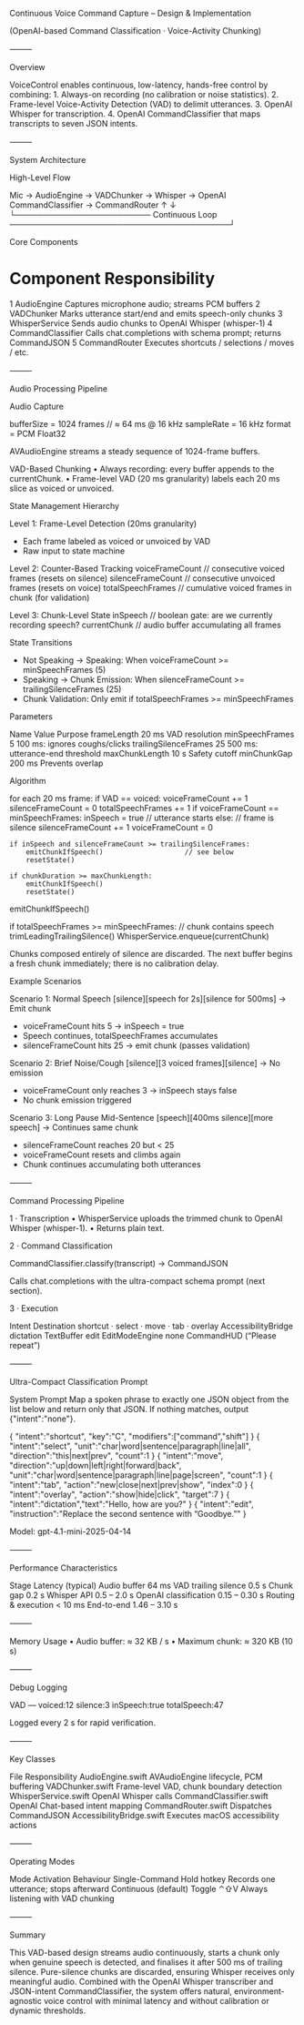 Continuous Voice Command Capture – Design & Implementation

(OpenAI-based Command Classification · Voice-Activity Chunking)

⸻

Overview

VoiceControl enables continuous, low-latency, hands-free control by combining:
	1.	Always-on recording (no calibration or noise statistics).
	2.	Frame-level Voice-Activity Detection (VAD) to delimit utterances.
	3.	OpenAI Whisper for transcription.
	4.	OpenAI CommandClassifier that maps transcripts to seven JSON intents.

⸻

System Architecture

High-Level Flow

Mic → AudioEngine → VADChunker → Whisper → OpenAI CommandClassifier → CommandRouter
↑                                                                                ↓
└──────────────────────── Continuous Loop ───────────────────────────────────────┘

Core Components

#	Component	Responsibility
1	AudioEngine	Captures microphone audio; streams PCM buffers
2	VADChunker	Marks utterance start/end and emits speech-only chunks
3	WhisperService	Sends audio chunks to OpenAI Whisper (whisper-1)
4	CommandClassifier	Calls chat.completions with schema prompt; returns CommandJSON
5	CommandRouter	Executes shortcuts / selections / moves / etc.


⸻

Audio Processing Pipeline

Audio Capture

bufferSize = 1024 frames        // ≈ 64 ms @ 16 kHz
sampleRate = 16 kHz
format     = PCM Float32

AVAudioEngine streams a steady sequence of 1024-frame buffers.

VAD-Based Chunking
	•	Always recording: every buffer appends to the currentChunk.
	•	Frame-level VAD (20 ms granularity) labels each 20 ms slice as voiced or unvoiced.

State Management Hierarchy

Level 1: Frame-Level Detection (20ms granularity)
- Each frame labeled as voiced or unvoiced by VAD
- Raw input to state machine

Level 2: Counter-Based Tracking
voiceFrameCount     // consecutive voiced frames (resets on silence)
silenceFrameCount   // consecutive unvoiced frames (resets on voice)
totalSpeechFrames   // cumulative voiced frames in chunk (for validation)

Level 3: Chunk-Level State
inSpeech            // boolean gate: are we currently recording speech?
currentChunk        // audio buffer accumulating all frames

State Transitions
- Not Speaking → Speaking: When voiceFrameCount >= minSpeechFrames (5)
- Speaking → Chunk Emission: When silenceFrameCount >= trailingSilenceFrames (25)
- Chunk Validation: Only emit if totalSpeechFrames >= minSpeechFrames

Parameters

Name	Value	Purpose
frameLength	20 ms	VAD resolution
minSpeechFrames	5	100 ms: ignores coughs/clicks
trailingSilenceFrames	25	500 ms: utterance-end threshold
maxChunkLength	10 s	Safety cutoff
minChunkGap	200 ms	Prevents overlap

Algorithm

for each 20 ms frame:
    if VAD == voiced:
        voiceFrameCount   += 1
        silenceFrameCount  = 0
        totalSpeechFrames += 1
        if voiceFrameCount == minSpeechFrames:
            inSpeech = true                    // utterance starts
    else:                                      // frame is silence
        silenceFrameCount += 1
        voiceFrameCount    = 0

    if inSpeech and silenceFrameCount >= trailingSilenceFrames:
        emitChunkIfSpeech()                    // see below
        resetState()

    if chunkDuration >= maxChunkLength:
        emitChunkIfSpeech()
        resetState()

emitChunkIfSpeech()

if totalSpeechFrames >= minSpeechFrames:       // chunk contains speech
    trimLeadingTrailingSilence()
    WhisperService.enqueue(currentChunk)

Chunks composed entirely of silence are discarded. The next buffer begins a fresh chunk immediately; there is no calibration delay.

Example Scenarios

Scenario 1: Normal Speech
[silence][speech for 2s][silence for 500ms] → Emit chunk
- voiceFrameCount hits 5 → inSpeech = true
- Speech continues, totalSpeechFrames accumulates
- silenceFrameCount hits 25 → emit chunk (passes validation)

Scenario 2: Brief Noise/Cough
[silence][3 voiced frames][silence] → No emission
- voiceFrameCount only reaches 3 → inSpeech stays false
- No chunk emission triggered

Scenario 3: Long Pause Mid-Sentence
[speech][400ms silence][more speech] → Continues same chunk
- silenceFrameCount reaches 20 but < 25
- voiceFrameCount resets and climbs again
- Chunk continues accumulating both utterances

⸻

Command Processing Pipeline

1 · Transcription
	•	WhisperService uploads the trimmed chunk to OpenAI Whisper (whisper-1).
	•	Returns plain text.

2 · Command Classification

CommandClassifier.classify(transcript) -> CommandJSON

Calls chat.completions with the ultra-compact schema prompt (next section).

3 · Execution

Intent	Destination
shortcut · select · move · tab · overlay	AccessibilityBridge
dictation	TextBuffer
edit	EditModeEngine
none	CommandHUD (“Please repeat”)


⸻

Ultra-Compact Classification Prompt

System Prompt
Map a spoken phrase to exactly one JSON object from the list below and return only that JSON.
If nothing matches, output {"intent":"none"}.

{ "intent":"shortcut", "key":"C", "modifiers":["command","shift"] }
{ "intent":"select",   "unit":"char|word|sentence|paragraph|line|all",
                        "direction":"this|next|prev", "count":1 }
{ "intent":"move",     "direction":"up|down|left|right|forward|back",
                        "unit":"char|word|sentence|paragraph|line|page|screen",
                        "count":1 }
{ "intent":"tab",      "action":"new|close|next|prev|show", "index":0 }
{ "intent":"overlay",  "action":"show|hide|click", "target":7 }
{ "intent":"dictation","text":"Hello, how are you?" }
{ "intent":"edit",     "instruction":"Replace the second sentence with “Goodbye.”" }

Model: gpt-4.1-mini-2025-04-14

⸻

Performance Characteristics

Stage	Latency (typical)
Audio buffer	64 ms
VAD trailing silence	0.5 s
Chunk gap	0.2 s
Whisper API	0.5 – 2.0 s
OpenAI classification	0.15 – 0.30 s
Routing & execution	< 10 ms
End-to-end	1.46 – 3.10 s


⸻

Memory Usage
	•	Audio buffer: ≈ 32 KB / s
	•	Maximum chunk: ≈ 320 KB (10 s)

⸻

Debug Logging

VAD — voiced:12  silence:3  inSpeech:true  totalSpeech:47

Logged every 2 s for rapid verification.

⸻

Key Classes

File	Responsibility
AudioEngine.swift	AVAudioEngine lifecycle, PCM buffering
VADChunker.swift	Frame-level VAD, chunk boundary detection
WhisperService.swift	OpenAI Whisper calls
CommandClassifier.swift	OpenAI Chat-based intent mapping
CommandRouter.swift	Dispatches CommandJSON
AccessibilityBridge.swift	Executes macOS accessibility actions


⸻

Operating Modes

Mode	Activation	Behaviour
Single-Command	Hold hotkey	Records one utterance; stops afterward
Continuous (default)	Toggle ⌃⇧V	Always listening with VAD chunking


⸻

Summary

This VAD-based design streams audio continuously, starts a chunk only when genuine speech is detected, and finalises it after 500 ms of trailing silence. Pure-silence chunks are discarded, ensuring Whisper receives only meaningful audio. Combined with the OpenAI Whisper transcriber and JSON-intent CommandClassifier, the system offers natural, environment-agnostic voice control with minimal latency and without calibration or dynamic thresholds.